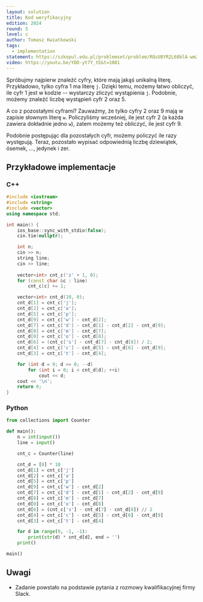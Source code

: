 ```yaml
---
layout: solution
title: Kod weryfikacyjny
edition: 2024
round: 5
level: c
author: Tomasz Kwiatkowski
tags:
  - implementation
statement: https://szkopul.edu.pl/problemset/problem/RQsU8YR2L68blA-wmZ4gLmej/site/
video: https://youtu.be/YDD-yt7Y_tE&t=1081
---
```


Spróbujmy najpierw znaleźć cyfry, które mają jakąś unikalną literę.
Przykładowo, tylko cyfra $1$ ma literę `j`.
Dzięki temu, możemy łatwo obliczyć, ile cyfr $1$ jest w kodzie -- wystarczy zliczyć wystąpienia `j`.
Podobnie, możemy znaleźć liczbę wystąpień cyfr $2$ oraz $5$.

A co z pozostałymi cyframi?
Zauważmy, że tylko cyfry $2$ oraz $9$ mają w zapisie słownym literę `w`.
Policzyliśmy wcześniej, ile jest cyfr $2$ (a każda zawiera dokładnie jedno `w`),
zatem możemy też obliczyć, ile jest cyfr $9$.

Podobnie postępując dla pozostałych cyfr, możemy policzyć ile razy występują.
Teraz, pozostało wypisać odpowiednią liczbę dziewiątek, ósemek, ..., jedynek i zer.

## Przykładowe implementacje

### C++

```cpp
#include <iostream>
#include <string>
#include <vector>
using namespace std;

int main() {
    ios_base::sync_with_stdio(false);
    cin.tie(nullptr);

    int n;
    cin >> n;
    string line;
    cin >> line;
    
    vector<int> cnt_c('z' + 1, 0);
    for (const char &c : line)
        cnt_c[c] += 1;

    vector<int> cnt_d(10, 0);
    cnt_d[1] = cnt_c['j'];
    cnt_d[2] = cnt_c['a'];
    cnt_d[5] = cnt_c['p'];
    cnt_d[9] = cnt_c['w'] - cnt_d[2];
    cnt_d[7] = cnt_c['d'] - cnt_d[1] - cnt_d[2] - cnt_d[9];
    cnt_d[8] = cnt_c['m'] - cnt_d[7];
    cnt_d[0] = cnt_c['o'] - cnt_d[8];
    cnt_d[6] = (cnt_c['s'] - cnt_d[7] - cnt_d[8]) / 2;
    cnt_d[4] = cnt_c['c'] - cnt_d[5] - cnt_d[6] - cnt_d[9];
    cnt_d[3] = cnt_c['t'] - cnt_d[4];

    for (int d = 9; d >= 0; --d)
        for (int i = 0; i < cnt_d[d]; ++i)
            cout << d;
    cout << '\n';
    return 0;
}
```

### Python

```py
from collections import Counter

def main():
    n = int(input())
    line = input()

    cnt_c = Counter(line)

    cnt_d = [0] * 10
    cnt_d[1] = cnt_c['j']
    cnt_d[2] = cnt_c['a']
    cnt_d[5] = cnt_c['p']
    cnt_d[9] = cnt_c['w'] - cnt_d[2]
    cnt_d[7] = cnt_c['d'] - cnt_d[1] - cnt_d[2] - cnt_d[9]
    cnt_d[8] = cnt_c['m'] - cnt_d[7]
    cnt_d[0] = cnt_c['o'] - cnt_d[8]
    cnt_d[6] = (cnt_c['s'] - cnt_d[7] - cnt_d[8]) // 2
    cnt_d[4] = cnt_c['c'] - cnt_d[5] - cnt_d[6] - cnt_d[9]
    cnt_d[3] = cnt_c['t'] - cnt_d[4]

    for d in range(9, -1, -1):
        print(str(d) * cnt_d[d], end = '')
    print()

main()
```

## Uwagi

- Zadanie powstało na podstawie pytania z rozmowy kwalifikacyjnej firmy Slack.

